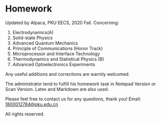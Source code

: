 # Homework
Updated by Alpaca, PKU EECS, 2020 Fall. Concerning: 
1. Electrodynamics(A)
2. Solid-state Physics
3. Advanced Quantum Mechanics
4. Principle of Communications (Honor Track)
5. Microprocessor and Interface Technology
6. Thermodynamics and Statistical Physics (B)
7. Advanced Optoelectronics Experiments

Any useful additions and corrections are warmly welcomed.

The administrator tend to fulfill his homework task in Notepad Version or Scan Version. Latex and Markdown are also used.

Please feel free to contact us for any questions, thank you! Email: 1800012784@pku.edu.cn

All rights reserved.
